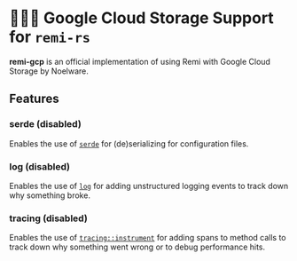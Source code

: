 # 🐻‍❄️🧶 Google Cloud Storage Support for `remi-rs`
**remi-gcp** is an official implementation of using Remi with Google Cloud Storage by Noelware.

## Features
### serde (disabled)
Enables the use of [`serde`](https://docs.rs/serde) for (de)serializing for configuration files.

### log (disabled)
Enables the use of [`log`](https://docs.rs/log) for adding unstructured logging events to track down why something broke.

### tracing (disabled)
Enables the use of [`tracing::instrument`](https://docs.rs/tracing/*/tracing/attr.instrument.html) for adding spans to method calls to track down why something went wrong or to debug performance hits.
